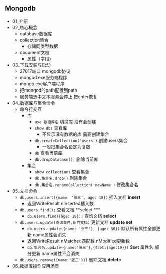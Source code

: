 ## Mongodb
- 01_介绍
- 02_核心概念
  - database数据库
  - collection集合
    - 存储同类型数据
  - document文档
    - 属性（字段）
- 03_下载安装与启动
  - 27017端口 mongodb协议
  - mongod.exe服务端程序
  - mongo.exe客户端程序
  - 把mongod的path配置到path
  - 服务端选中文本服务会停止 按enter恢复
- 04_数据库与集合命令
  - 命令行交互
    - 库
      - `use 数据库名` 切换库 没有会创建
      - `show dbs` 查看库
        - 不显示没有数据的库 需要创建集合
      - `db.createCollection('users')` 创建users集合
        - 一般把集合名设定为复数
      - `db` 查看当前库
      - `db.dropDatabase();` 删除当前库
    - 集合
      - `show collections` 查看集合
      - `db.集合名.drop()` 删除集合
      - `db.集合名.renameCollection('newName')` 修改集合名
- 05_文档命令
  - `db.users.insert({name: '张三', age: 18})` 插入文档 **insert**
    - 返回WriteResult nInserted插入数
  - `db.users.find();` 查看文档 **select ***
    - `db.users.find({age: 18});` 查询文档 **select**
  - `db.users.update(查询条件,新的文档)` 更新文档 **update set** 
    - `db.users.update({name: '张三'}, {age: 30})` 默认所有属性全部更新 name属性会消失
    - 返回WriteResult nMatched匹配数 nModified更新数
    - `db.集合名.update({name:'张三'},{$set:{age:19}})` $set 属性名 部分更新 name属性不会消失
  - `db.users.remove({name:'张三'}})` 删除文档 **delete**
- 06_数据库操作应用场景